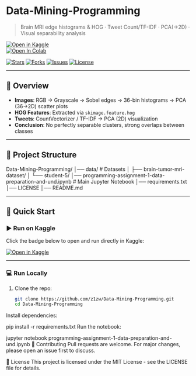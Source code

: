 # Data-Mining-Programming

> Brain MRI edge histograms & HOG · Tweet Count/TF-IDF · PCA(→2D) · Visual separability analysis  

[![Open in Kaggle](https://kaggle.com/static/images/open-in-kaggle.svg)](https://www.kaggle.com/code/z1zw/programming-assignment-1-data-preparation-and-und)  
[![Open In Colab](https://colab.research.google.com/assets/colab-badge.svg)](https://colab.research.google.com/github/z1zw/Data-Mining-Programming/blob/main/programming-assignment-1-data-preparation-and-und.ipynb)  

[![Stars](https://img.shields.io/github/stars/z1zw/Data-Mining-Programming?style=flat-square)](https://github.com/z1zw/Data-Mining-Programming/stargazers)
[![Forks](https://img.shields.io/github/forks/z1zw/Data-Mining-Programming?style=flat-square)](https://github.com/z1zw/Data-Mining-Programming/network/members)
[![Issues](https://img.shields.io/github/issues/z1zw/Data-Mining-Programming?style=flat-square)](https://github.com/z1zw/Data-Mining-Programming/issues)
[![License](https://img.shields.io/badge/license-MIT-green.svg?style=flat-square)](LICENSE)

---

## 📖 Overview
- **Images**: RGB → Grayscale → Sobel edges → 36-bin histograms → PCA (36→2D) scatter plots  
- **HOG Features**: Extracted via `skimage.feature.hog`  
- **Tweets**: CountVectorizer / TF-IDF → PCA (2D) visualization  
- **Conclusion**: No perfectly separable clusters, strong overlaps between classes  

---

## 📂 Project Structure
Data-Mining-Programming/
│── data/ # Datasets
│ ├── brain-tumor-mri-dataset/
│ └── student-5/
│── programming-assignment-1-data-preparation-and-und.ipynb # Main Jupyter Notebook
│── requirements.txt
│── LICENSE
│── README.md


---

## 🚀 Quick Start

### ▶️ Run on Kaggle
Click the badge below to open and run directly in Kaggle:  

[![Open in Kaggle](https://kaggle.com/static/images/open-in-kaggle.svg)](https://www.kaggle.com/code/z1zw/programming-assignment-1-data-preparation-and-und)

---

### 💻 Run Locally
1. Clone the repo:
   ```bash
   git clone https://github.com/z1zw/Data-Mining-Programming.git
   cd Data-Mining-Programming
Install dependencies:

pip install -r requirements.txt
Run the notebook:

jupyter notebook programming-assignment-1-data-preparation-and-und.ipynb
🤝 Contributing
Pull requests are welcome. For major changes, please open an issue first to discuss.

📜 License
This project is licensed under the MIT License - see the LICENSE file for details.
